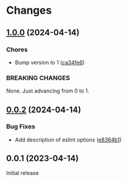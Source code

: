 # Changes

## [1.0.0](https://github.com/prantlf/grunt-eslint-config/compare/v0.0.2...v1.0.0) (2024-04-14)

### Chores

* Bump version to 1 ([ca34fe6](https://github.com/prantlf/grunt-eslint-config/commit/ca34fe680d4da12c69280cf44520b63a1db7e873))

### BREAKING CHANGES

None. Just advancing from 0 to 1.

## [0.0.2](https://github.com/prantlf/grunt-eslint-config/compare/v0.0.1...v0.0.2) (2024-04-14)

### Bug Fixes

* Add description of eslint options ([e8364b1](https://github.com/prantlf/grunt-eslint-config/commit/e8364b1dace5930089168ab40e476c4d2f49365d))

## 0.0.1 (2023-04-14)
 
Initial release
